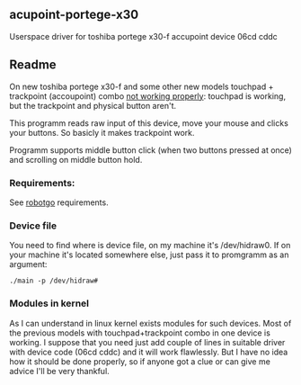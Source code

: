 ## acupoint-portege-x30
Userspace driver for toshiba portege x30-f accupoint device 06cd cddc

## Readme
On new toshiba portege x30-f and some other new models 
touchpad + trackpoint (accoupoint) combo [not working properly](https://bugzilla.kernel.org/show_bug.cgi?id=205817):
touchpad is working, but the trackpoint and physical button aren't.

This programm reads raw input of this device, move your mouse and clicks your buttons.
So basicly it makes trackpoint work.

Programm supports middle button click (when two buttons pressed at once) and scrolling on middle button hold.

### Requirements:
See [robotgo](https://github.com/go-vgo/robotgo) requirements.

### Device file
You need to find where is device file, on my machine it's /dev/hidraw0. 
If on your machine it's located somewhere else, just pass it to promgramm as an argument:
```
./main -p /dev/hidraw#
```

### Modules in kernel

As I can understand in linux kernel exists modules for such devices. 
Most of the previous models with touchpad+trackpoint combo in one device is working. 
I suppose that you need just add couple of lines in suitable driver with device code (06cd cddc) and it will work flawlessly.
But I have no idea how it should be done properly, so if anyone got a clue or can give me advice I'll be very thankful.
